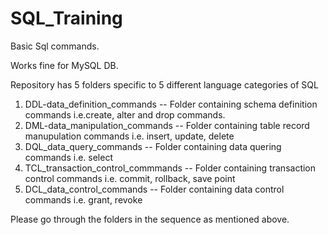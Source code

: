 # SQL_Training
Basic Sql commands.

Works fine for MySQL DB.

Repository has 5 folders specific to 5 different language categories of SQL
1. DDL-data_definition_commands -- Folder containing schema definition commands i.e.create, alter and drop commands.
2. DML-data_manipulation_commands -- Folder containing table record manupulation commands i.e. insert, update, delete
3. DQL_data_query_commands -- Folder containing data quering commands i.e. select
4. TCL_transaction_control_commmands -- Folder containing transaction control commands i.e. commit, rollback, save point
5. DCL_data_control_commands -- Folder containing data control commands i.e. grant, revoke

Please go through the folders in the sequence as mentioned above.
